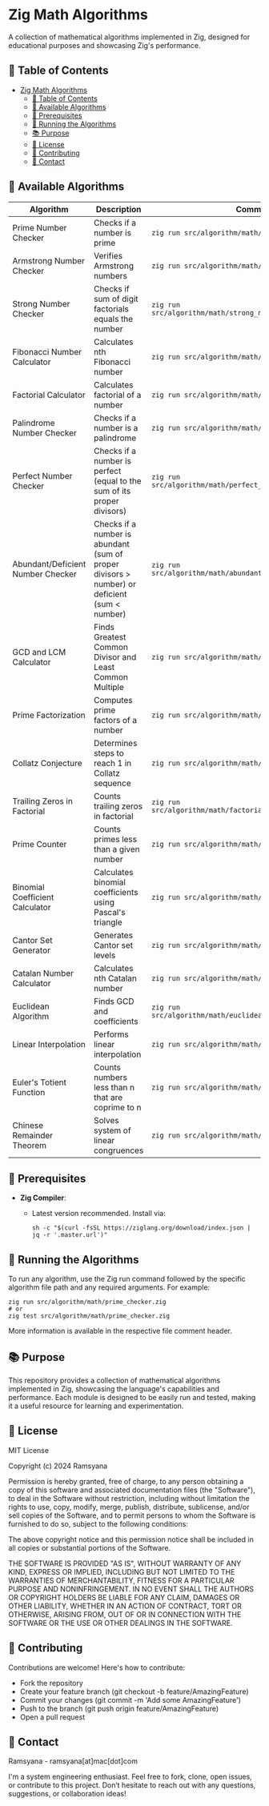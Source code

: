 # Zig Math Algorithms

A collection of mathematical algorithms implemented in Zig, designed for educational purposes and showcasing Zig's performance.

## 🚀 Table of Contents

- [Zig Math Algorithms](#zig-math-algorithms)
  - [🚀 Table of Contents](#-table-of-contents)
  - [🔢 Available Algorithms](#-available-algorithms)
  - [🚀 Prerequisites](#-prerequisites)
  - [🔧 Running the Algorithms](#-running-the-algorithms)
  - [📚 Purpose](#-purpose)
  - [📝 License](#-license)
  - [🤝 Contributing](#-contributing)
  - [📧 Contact](#-contact)

## 🔢 Available Algorithms

| Algorithm | Description | Command | Difficulty |
|-----------|-------------|---------|------------|
| Prime Number Checker | Checks if a number is prime | `zig run src/algorithm/math/prime_checker.zig` | Easy |
| Armstrong Number Checker | Verifies Armstrong numbers | `zig run src/algorithm/math/is_armstrong.zig` | Easy |
| Strong Number Checker | Checks if sum of digit factorials equals the number | `zig run src/algorithm/math/strong_number_checker.zig` | Easy |
| Fibonacci Number Calculator | Calculates nth Fibonacci number | `zig run src/algorithm/math/fibonacci.zig` | Easy |
| Factorial Calculator | Calculates factorial of a number | `zig run src/algorithm/math/factorial.zig` | Easy |
| Palindrome Number Checker | Checks if a number is a palindrome | `zig run src/algorithm/math/palindrome_number.zig` | Easy |
| Perfect Number Checker | Checks if a number is perfect (equal to the sum of its proper divisors) | `zig run src/algorithm/math/perfect_number_checker.zig` | Easy |
| Abundant/Deficient Number Checker | Checks if a number is abundant (sum of proper divisors > number) or deficient (sum < number) | `zig run src/algorithm/math/abundant_deficient_checker.zig` | Easy |
| GCD and LCM Calculator | Finds Greatest Common Divisor and Least Common Multiple | `zig run src/algorithm/math/gcd_lcm_calculator.zig` | Medium |
| Prime Factorization | Computes prime factors of a number | `zig run src/algorithm/math/prime_factorization.zig` | Medium |
| Collatz Conjecture | Determines steps to reach 1 in Collatz sequence | `zig run src/algorithm/math/collatz_conjecture.zig` | Medium |
| Trailing Zeros in Factorial | Counts trailing zeros in factorial | `zig run src/algorithm/math/factorial_trailing_zeroes.zig` | Medium |
| Prime Counter | Counts primes less than a given number | `zig run src/algorithm/math/prime_counter.zig` | Medium |
| Binomial Coefficient Calculator | Calculates binomial coefficients using Pascal's triangle | `zig run src/algorithm/math/binomial_coefficient.zig` | Medium |
| Cantor Set Generator | Generates Cantor set levels | `zig run src/algorithm/math/cantor_set.zig -- 0 1 3` | Hard |
| Catalan Number Calculator | Calculates nth Catalan number | `zig run src/algorithm/math/catalan.zig` | Hard |
| Euclidean Algorithm | Finds GCD and coefficients | `zig run src/algorithm/math/euclidean_algorithm_extended.zig` | Hard |
| Linear Interpolation | Performs linear interpolation | `zig run src/algorithm/math/linear_interpolation.zig` | Hard |
| Euler's Totient Function | Counts numbers less than n that are coprime to n | `zig run src/algorithm/math/euler_totient.zig` | Hard |
| Chinese Remainder Theorem | Solves system of linear congruences | `zig run src/algorithm/math/chinese_remainder.zig` | Hard |

## 🚀 Prerequisites
- **Zig Compiler**: 
  - Latest version recommended. Install via:

    ```shell
    sh -c "$(curl -fsSL https://ziglang.org/download/index.json | jq -r '.master.url')"
    ```

## 🔧 Running the Algorithms

To run any algorithm, use the Zig run command followed by the specific algorithm file path and any required arguments. For example:

```shell
zig run src/algorithm/math/prime_checker.zig
# or
zig test src/algorithm/math/prime_checker.zig
```

More information is available in the respective file comment header.

## 📚 Purpose

This repository provides a collection of mathematical algorithms implemented in Zig, showcasing the language's capabilities and performance. Each module is designed to be easily run and tested, making it a useful resource for learning and experimentation.

## 📝 License

MIT License

Copyright (c) 2024 Ramsyana

Permission is hereby granted, free of charge, to any person obtaining a copy
of this software and associated documentation files (the "Software"), to deal
in the Software without restriction, including without limitation the rights
to use, copy, modify, merge, publish, distribute, sublicense, and/or sell
copies of the Software, and to permit persons to whom the Software is
furnished to do so, subject to the following conditions:

The above copyright notice and this permission notice shall be included in all
copies or substantial portions of the Software.

THE SOFTWARE IS PROVIDED "AS IS", WITHOUT WARRANTY OF ANY KIND, EXPRESS OR
IMPLIED, INCLUDING BUT NOT LIMITED TO THE WARRANTIES OF MERCHANTABILITY,
FITNESS FOR A PARTICULAR PURPOSE AND NONINFRINGEMENT. IN NO EVENT SHALL THE
AUTHORS OR COPYRIGHT HOLDERS BE LIABLE FOR ANY CLAIM, DAMAGES OR OTHER
LIABILITY, WHETHER IN AN ACTION OF CONTRACT, TORT OR OTHERWISE, ARISING FROM,
OUT OF OR IN CONNECTION WITH THE SOFTWARE OR THE USE OR OTHER DEALINGS IN THE
SOFTWARE.

## 🤝 Contributing
Contributions are welcome! Here's how to contribute:
- Fork the repository
- Create your feature branch (git checkout -b feature/AmazingFeature)
- Commit your changes (git commit -m 'Add some AmazingFeature')
- Push to the branch (git push origin feature/AmazingFeature)
- Open a pull request

## 📧 Contact

Ramsyana - ramsyana[at]mac[dot]com

I'm a system engineering enthusiast. Feel free to fork, clone, open issues, or contribute to this project. Don’t hesitate to reach out with any questions, suggestions, or collaboration ideas!


